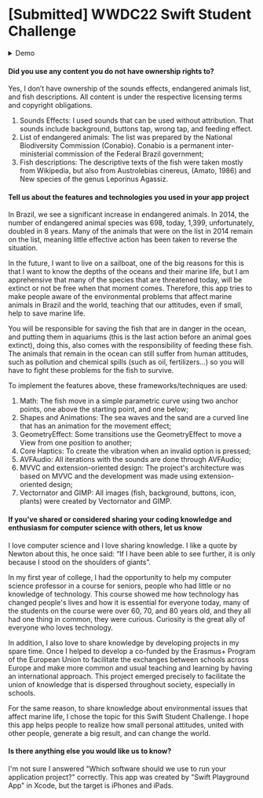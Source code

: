# [Submitted] WWDC22 Swift Student Challenge

<details>
  <summary>Demo</summary>
  
https://user-images.githubusercontent.com/35247414/164914485-2f8b309c-ae7a-48be-a904-82b186264c36.mov

</details>

#### Did you use any content you do not have ownership rights to?

Yes, I don’t have ownership of the sounds effects, endangered animals list, and fish descriptions. All content is under the respective licensing terms and copyright obligations.

1. Sounds Effects: I used sounds that can be used without attribution. That sounds include background, buttons tap, wrong tap, and feeding effect.
2. List of endangered animals: The list was prepared by the National Biodiversity Commission (Conabio). Conabio is a permanent inter-ministerial commission of the Federal Brazil government;
3. Fish descriptions: The descriptive texts of the fish were taken mostly from Wikipedia, but also from Austrolebias cinereus, (Amato, 1986) and New species of the genus Leporinus Agassiz.

#### Tell us about the features and technologies you used in your app project

In Brazil, we see a significant increase in endangered animals. In 2014, the number of endangered animal species was 698, today, 1,399, unfortunately, doubled in 8 years. Many of the animals that were on the list in 2014 remain on the list, meaning little effective action has been taken to reverse the situation.

In the future, I want to live on a sailboat, one of the big reasons for this is that I want to know the depths of the oceans and their marine life, but I am apprehensive that many of the species that are threatened today, will be extinct or not be free when that moment comes. Therefore, this app tries to make people aware of the environmental problems that affect marine animals in Brazil and the world, teaching that our attitudes, even if small, help to save marine life.

You will be responsible for saving the fish that are in danger in the ocean, and putting them in aquariums (this is the last action before an animal goes extinct), doing this, also comes with the responsibility of feeding these fish. The animals that remain in the ocean can still suffer from human attitudes, such as pollution and chemical spills (such as oil, fertilizers…) so you will have to fight these problems for the fish to survive.

To implement the features above, these frameworks/techniques are used:

1. Math: The fish move in a simple parametric curve using two anchor points, one above the starting point, and one below;
2. Shapes and Animations: The sea waves and the sand are a curved line that has an animation for the movement effect;
3. GeometryEffect: Some transitions use the GeometryEffect to move a View from one position to another;
4. Core Haptics: To create the vibration when an invalid option is pressed;
5. AVFAudio: All iterations with the sounds are done through AVFAudio;
6. MVVC and extension-oriented design: The project's architecture was based on MVVC and the development was made using extension-oriented design;
7. Vectornator and GIMP: All images (fish, background, buttons, icon, plants) were created by Vectornator and GIMP.

#### If you've shared or considered sharing your coding knowledge and enthusiasm for computer science with others, let us know

I love computer science and I love sharing knowledge. I like a quote by Newton about this, he once said: “If I have been able to see further, it is only because I stood on the shoulders of giants”.

In my first year of college, I had the opportunity to help my computer science professor in a course for seniors, people who had little or no knowledge of technology. This course showed me how technology has changed people's lives and how it is essential for everyone today, many of the students on the course were over 60, 70, and 80 years old, and they all had one thing in common, they were curious. Curiosity is the great ally of everyone who loves technology.

In addition, I also love to share knowledge by developing projects in my spare time. Once I helped to develop a co-funded by the Erasmus+ Program of the European Union to facilitate the exchanges between schools across Europe and make more common and usual teaching and learning by having an international approach. This project emerged precisely to facilitate the union of knowledge that is dispersed throughout society, especially in schools.

For the same reason, to share knowledge about environmental issues that affect marine life, I chose the topic for this Swift Student Challenge. I hope this app helps people to realize how small personal attitudes, united with other people, generate a big result, and can change the world.

#### Is there anything else you would like us to know?

I'm not sure I answered "Which software should we use to run your application project?" correctly. This app was created by "Swift Playground App" in Xcode, but the target is iPhones and iPads.
